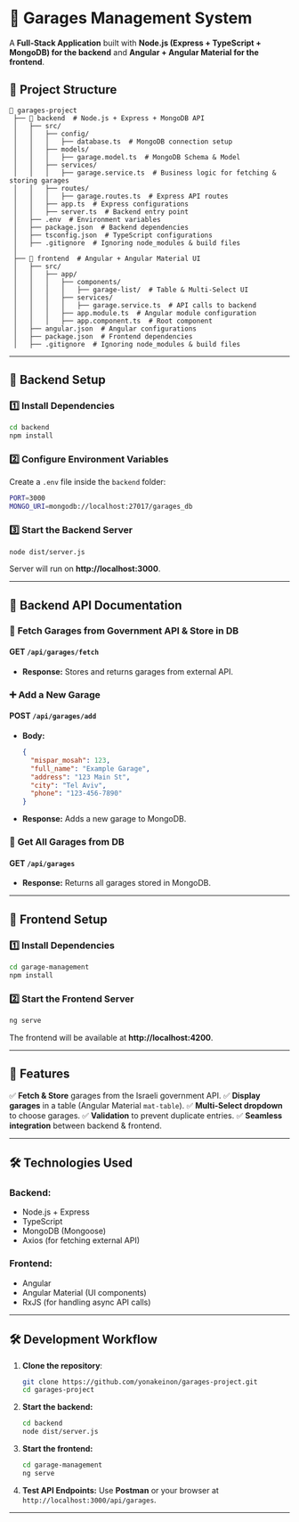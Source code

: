 # 🚀 Garages Management System

A **Full-Stack Application** built with **Node.js (Express + TypeScript + MongoDB) for the backend** and **Angular + Angular Material for the frontend**.

## 📂 Project Structure

```
📂 garages-project
 ├── 📂 backend  # Node.js + Express + MongoDB API
 │   ├── src/
 │   │   ├── config/
 │   │   │   ├── database.ts  # MongoDB connection setup
 │   │   ├── models/
 │   │   │   ├── garage.model.ts  # MongoDB Schema & Model
 │   │   ├── services/
 │   │   │   ├── garage.service.ts  # Business logic for fetching & storing garages
 │   │   ├── routes/
 │   │   │   ├── garage.routes.ts  # Express API routes
 │   │   ├── app.ts  # Express configurations
 │   │   ├── server.ts  # Backend entry point
 │   ├── .env  # Environment variables
 │   ├── package.json  # Backend dependencies
 │   ├── tsconfig.json  # TypeScript configurations
 │   ├── .gitignore  # Ignoring node_modules & build files
 │
 ├── 📂 frontend  # Angular + Angular Material UI
 │   ├── src/
 │   │   ├── app/
 │   │   │   ├── components/
 │   │   │   │   ├── garage-list/  # Table & Multi-Select UI
 │   │   │   ├── services/
 │   │   │   │   ├── garage.service.ts  # API calls to backend
 │   │   │   ├── app.module.ts  # Angular module configuration
 │   │   │   ├── app.component.ts  # Root component
 │   ├── angular.json  # Angular configurations
 │   ├── package.json  # Frontend dependencies
 │   ├── .gitignore  # Ignoring node_modules & build files
```

---

## 🔧 Backend Setup

### **1️⃣ Install Dependencies**
```sh
cd backend
npm install
```

### **2️⃣ Configure Environment Variables**
Create a `.env` file inside the `backend` folder:
```sh
PORT=3000
MONGO_URI=mongodb://localhost:27017/garages_db
```

### **3️⃣ Start the Backend Server**
```sh
node dist/server.js
```
Server will run on **http://localhost:3000**.

---

## 📌 Backend API Documentation

### 🚀 **Fetch Garages from Government API & Store in DB**
#### **GET** `/api/garages/fetch`
- **Response:** Stores and returns garages from external API.

### ➕ **Add a New Garage**
#### **POST** `/api/garages/add`
- **Body:**
  ```json
  {
    "mispar_mosah": 123,
    "full_name": "Example Garage",
    "address": "123 Main St",
    "city": "Tel Aviv",
    "phone": "123-456-7890"
  }
  ```
- **Response:** Adds a new garage to MongoDB.

### 📜 **Get All Garages from DB**
#### **GET** `/api/garages`
- **Response:** Returns all garages stored in MongoDB.

---

## 🎨 Frontend Setup

### **1️⃣ Install Dependencies**
```sh
cd garage-management
npm install
```

### **2️⃣ Start the Frontend Server**
```sh
ng serve
```

The frontend will be available at **http://localhost:4200**.

---

## 🌟 Features
✅ **Fetch & Store** garages from the Israeli government API.
✅ **Display garages** in a table (Angular Material `mat-table`).
✅ **Multi-Select dropdown** to choose garages.
✅ **Validation** to prevent duplicate entries.
✅ **Seamless integration** between backend & frontend.

---

## 🛠️ Technologies Used
### **Backend:**
- Node.js + Express
- TypeScript
- MongoDB (Mongoose)
- Axios (for fetching external API)

### **Frontend:**
- Angular
- Angular Material (UI components)
- RxJS (for handling async API calls)

---

## 🛠️ Development Workflow
1. **Clone the repository**:
   ```sh
   git clone https://github.com/yonakeinon/garages-project.git
   cd garages-project
   ```
2. **Start the backend:**
   ```sh
   cd backend
   node dist/server.js
   ```
3. **Start the frontend:**
   ```sh
   cd garage-management
   ng serve
   ```
4. **Test API Endpoints:** Use **Postman** or your browser at `http://localhost:3000/api/garages`.

---
